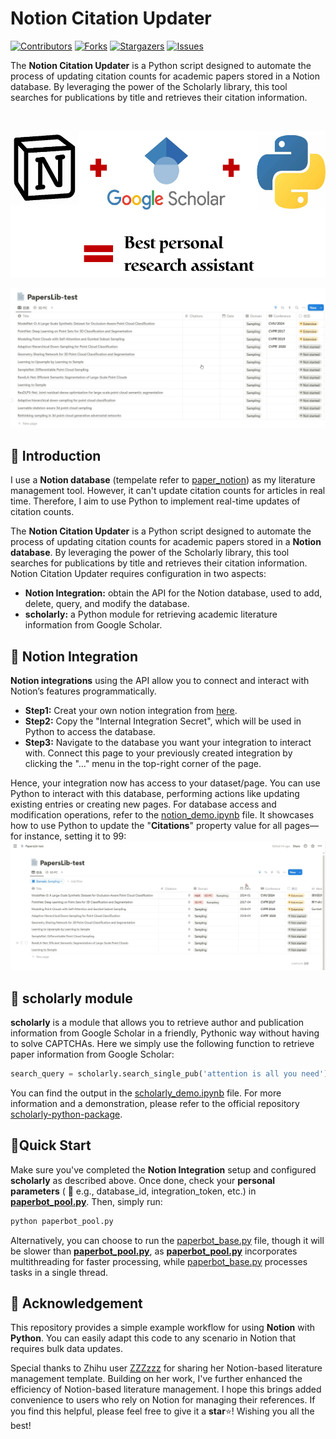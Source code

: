 # Notion Citation Updater
<!-- PROJECT SHIELDS -->

[![Contributors][contributors-shield]][contributors-url]
[![Forks][forks-shield]][forks-url]
[![Stargazers][stars-shield]][stars-url]
[![Issues][issues-shield]][issues-url]

The **Notion Citation Updater** is a Python script designed to automate the process of updating citation counts for academic papers stored in a Notion database. By leveraging the power of the Scholarly library, this tool searches for publications by title and retrieves their citation information.




<!-- PROJECT LOGO -->
<br />

<p align="center">
  <a href="https://github.com/Vincia-Jun/Notion-Citation-Updater/">
    <img src="images/logo.png" alt="Logo" width="546" height="235">
  </a>
</p>

![paperbot_demo](https://github.com/Vincia-Jun/Notion-Citation-Updater/blob/main/images/paperbot_demo.gif)

## 📖 Introduction
I use a **Notion database** (tempelate refer to [paper_notion](https://frosted-hacksaw-782.notion.site/81473a1176454a17916de88f22fe79bd?v=ec80ed4fd3b248efbb2c23a8055ef268)) as my literature management tool. However, it can't update citation counts for articles in real time. Therefore, I aim to use Python to implement real-time updates of citation counts.

The **Notion Citation Updater** is a Python script designed to automate the process of updating citation counts for academic papers stored in a **Notion database**. By leveraging the power of the Scholarly library, this tool searches for publications by title and retrieves their citation information. Notion Citation Updater requires configuration in two aspects:
- **Notion Integration:** obtain the API for the Notion database, used to add, delete, query, and modify the database.
- **scholarly:** a Python module for retrieving academic literature information from Google Scholar.

## 🤖 Notion Integration
**Notion integrations** using the API allow you to connect and interact with Notion’s features programmatically.

- **Step1:** Creat your own notion integration from [here](https://www.notion.so/profile/integrations).
- **Step2:** Copy the "Internal Integration Secret", which will be used in Python to access the database.
- **Step3:** Navigate to the database you want your integration to interact with. Connect this page to your previously created integration by clicking the "..." menu in the top-right corner of the page.

Hence, your integration now has access to your dataset/page. You can use Python to interact with this database, performing actions like updating existing entries or creating new pages. For database access and modification operations, refer to the [notion_demo.ipynb](https://github.com/Vincia-Jun/Notion-Citation-Updater/blob/main/notion_demo.ipynb) file. It showcases how to use Python to update the "**Citations**" property value for all pages—for instance, setting it to 99:
![notion_demo](https://github.com/Vincia-Jun/Notion-Citation-Updater/blob/main/images/notion_demo.gif)

## 🔎 scholarly module
**scholarly** is a module that allows you to retrieve author and publication information from Google Scholar in a friendly, Pythonic way without having to solve CAPTCHAs. Here we simply use the following function to retrieve paper information from Google Scholar:
```python
search_query = scholarly.search_single_pub('attention is all you need')
```

You can find the output in the [scholarly_demo.ipynb](https://github.com/Vincia-Jun/Notion-Citation-Updater/blob/main/scholarly_demo.ipynb) file. For more information and a demonstration, please refer to the official repository [scholarly-python-package](https://github.com/scholarly-python-package/scholarly).

## 🚩Quick Start
Make sure you've completed the **Notion Integration** setup and configured **scholarly** as described above. Once done, check your **personal parameters** ( :red_circle: e.g., database_id, integration_token, etc.) in [**paperbot_pool.py**](https://github.com/Vincia-Jun/Notion-Citation-Updater/blob/main/paperbot_pool.py). Then, simply run:
```bash
python paperbot_pool.py
```
Alternatively, you can choose to run the [paperbot_base.py](https://github.com/Vincia-Jun/Notion-Citation-Updater/blob/main/paperbot_base.py) file, though it will be slower than [**paperbot_pool.py**](https://github.com/Vincia-Jun/Notion-Citation-Updater/blob/main/paperbot_pool.py), as [**paperbot_pool.py**](https://github.com/Vincia-Jun/Notion-Citation-Updater/blob/main/paperbot_pool.py) incorporates multithreading for faster processing, while [paperbot_base.py](https://github.com/Vincia-Jun/Notion-Citation-Updater/blob/main/paperbot_base.py) processes tasks in a single thread.

## 🤝 Acknowledgement
This repository provides a simple example workflow for using **Notion** with **Python**. You can easily adapt this code to any scenario in Notion that requires bulk data updates.

Special thanks to Zhihu user [ZZZzzz](https://www.zhihu.com/people/kun-peng-jie-jie) for sharing her Notion-based literature management template. Building on her work, I've further enhanced the efficiency of Notion-based literature management. I hope this brings added convenience to users who rely on Notion for managing their references. If you find this helpful, please feel free to give it a **star**⭐! Wishing you all the best!

<!-- links -->
[your-project-path]:Vincia-Jun/Notion-Citation-Updater
[contributors-shield]: https://img.shields.io/github/contributors/Vincia-Jun/Notion-Citation-Updater?style=flat-square
[contributors-url]: https://github.com/Vincia-Jun/Notion-Citation-Updater/graphs/contributors
[forks-shield]: https://img.shields.io/github/forks/Vincia-Jun/Notion-Citation-Updater?style=flat-square
[forks-url]: https://github.com/Vincia-Jun/Notion-Citation-Updater/network/members
[stars-shield]: https://img.shields.io/github/stars/Vincia-Jun/Notion-Citation-Updater?style=flat-square
[stars-url]: https://github.com/Vincia-Jun/Notion-Citation-Updater/stargazers
[issues-shield]: https://img.shields.io/github/issues/Vincia-Jun/Notion-Citation-Updater?style=flat-square
[issues-url]: https://img.shields.io/github/issues/Vincia-Jun/Notion-Citation-Updater
